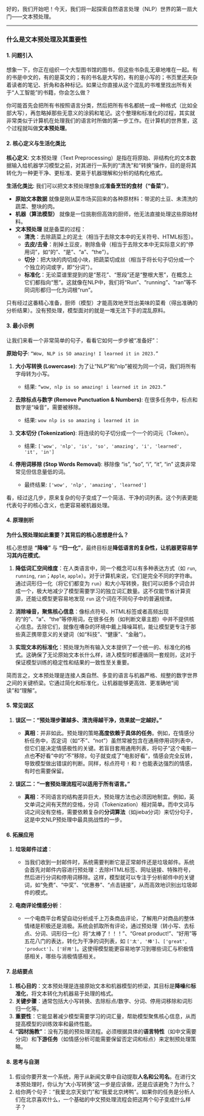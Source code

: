 好的，我们开始吧！今天，我们将一起探索自然语言处理（NLP）世界的第一扇大门——文本预处理。

***

### 什么是文本预处理及其重要性

#### 1. 问题引入

想象一下，你正在组织一个大型图书馆的图书，但这些书杂乱无章地堆在一起。有的书是中文的，有的是英文的；有的书名是大写的，有的是小写的；书页里还夹杂着读者的笔记、折角和各种标记。如果让你直接从这个混乱的书堆里找出所有关于“人工智能”的书籍，你会怎么做？

你可能首先会把所有书按照语言分类，然后把所有书名都统一成一种格式（比如全部大写），再忽略掉那些无意义的涂鸦和笔记。这个整理和标准化的过程，其实就非常类似于计算机在处理我们的语言时所做的第一步工作。在计算机的世界里，这个过程就叫做**文本预处理**。

#### 2. 核心定义与生活化类比

**核心定义**:
文本预处理（Text Preprocessing）是指在将原始、非结构化的文本数据输入给机器学习模型之前，对其进行一系列的“清洗”和“转换”操作，目的是将其转化为一种更干净、更标准、更易于机器理解和分析的结构化格式。

**生活化类比**:
我们可以把文本预处理想象成**准备烹饪的食材（“备菜”）**。

-   **原始文本数据** 就像是刚从菜市场买回来的各种原材料：带泥的土豆、未清洗的蔬菜、整块的肉。
-   **机器（算法模型）** 就像是一位挑剔但高效的厨师，他无法直接处理这些原始材料。
-   **文本预处理** 就是备菜的过程：
    -   **清洗**：去除蔬菜上的泥土（相当于去除文本中的无关符号、HTML标签）。
    -   **去皮/去骨**：削掉土豆皮，剔除鱼骨（相当于去除文本中无实际意义的“停用词”，如“的”、“是”、“a”、“the”）。
    -   **切分**：把大块的肉切成小块，把蔬菜切成丝（相当于将长句子切分成一个个独立的词或字，即“分词”）。
    -   **标准化**：无论菜谱里提到的是“葱花”、“葱段”还是“整根大葱”，在概念上它们都指向“葱”。这就像在NLP中，我们将“Run”、“running”、“ran”等不同词形都归一化为词根“run”。

只有经过这番精心准备，厨师（模型）才能高效地烹饪出美味的菜肴（得出准确的分析结果）。没有预处理，模型面对的就是一堆无法下手的混乱原料。

#### 3. 最小示例

让我们来看一个非常简单的句子，看看它如何一步步被“准备好”：

**原始句子**: `“Wow, NLP is SO amazing! I learned it in 2023.”`

1.  **大小写转换 (Lowercase)**: 为了让“NLP”和“nlp”被视为同一个词，我们将所有字母转为小写。
    *   结果: `“wow, nlp is so amazing! i learned it in 2023.”`

2.  **去除标点与数字 (Remove Punctuation & Numbers)**: 在很多任务中，标点和数字是“噪音”，需要被移除。
    *   结果: `wow nlp is so amazing i learned it in`

3.  **文本切分 (Tokenization)**: 将连续的句子切分成一个一个的词元（Token）。
    *   结果: `['wow', 'nlp', 'is', 'so', 'amazing', 'i', 'learned', 'it', 'in']`

4.  **停用词移除 (Stop Words Removal)**: 移除像 “is”, “so”, “i”, “it”, “in” 这类非常常见但信息量低的词。
    *   最终结果: `['wow', 'nlp', 'amazing', 'learned']`

看，经过这几步，原来复杂的句子变成了一个简洁、干净的词列表。这个列表更能代表句子的核心含义，也更容易被机器处理。

#### 4. 原理剖析

**为什么预处理如此重要？其背后的核心思想是什么？**

核心思想是 **“降噪”** 与 **“归一化”**，最终目标是**降低语言的复杂性，让机器更容易学习其内在模式**。

1.  **降低词汇空间维度**：在人类语言中，同一个概念可以有多种表达方式（如 `run`, `running`, `ran`；`Apple`, `apple`）。对于计算机来说，它们是完全不同的字符串。通过词形归一化（将它们都变为 `run`）和大小写转换，我们可以把多个词合并成一个，极大地减少了模型需要学习的独立词汇数量。这不仅能节省计算资源，还能让模型更容易地发现 `run` 这个词在不同句子中的普遍规律。

2.  **消除噪音，聚焦核心信息**：像标点符号、HTML标签或者高频出现的“的”、“a”、“the”等停用词，在很多任务（如判断文章主题）中并不提供核心信息。去除它们，就像在嘈杂的环境中戴上降噪耳机，能让模型更专注于那些真正携带意义的关键词（如“科技”、“健康”、“金融”）。

3.  **实现文本的标准化**：预处理为所有输入文本提供了一个统一的、标准化的格式。这确保了无论原始文本长什么样，进入模型时都遵循同一套规则，这对于保证模型训练的稳定性和结果的一致性至关重要。

简而言之，文本预处理是连接人类自然、多变的语言与机器严格、规整的数字世界之间的关键桥梁。它通过简化和标准化，让机器能够更高效、更准确地“阅读”和“理解”。

#### 5. 常见误区

1.  **误区一：“预处理步骤越多、清洗得越干净，效果就一定越好。”**
    *   **真相**：并非如此。预处理的策略**高度依赖于具体的任务**。例如，在情感分析任务中，否定词（如“不”、“not”）虽然常被包含在通用停用词列表中，但它们是决定情感极性的关键。若盲目套用通用列表，将句子“这个电影一点也**不**好看”中的“不”移除，句子就变成了“电影好看”，情感会完全反转，导致模型做出错误的判断。同样，标点符号 `!` 和 `?` 也能表达强烈的情感，有时也需要保留。

2.  **误区二：“一套预处理流程可以适用于所有语言。”**
    *   **真相**：不同语言的结构差异巨大，预处理方法也必须因地制宜。例如，英文单词之间有天然的空格，分词（Tokenization）相对简单。而中文词与词之间没有空格，需要依赖复杂的**分词算法**（如jieba分词）来切分句子，这是中文NLP预处理中最具挑战性的一步。

#### 6. 拓展应用

1.  **垃圾邮件过滤**：
    *   当我们收到一封邮件时，系统需要判断它是正常邮件还是垃圾邮件。系统会首先对邮件内容进行预处理：去除HTML标签、网址链接、特殊符号，然后进行分词和停用词移除。这样，模型就可以专注于分析邮件中的关键词，如“免费”、“中奖”、“优惠券”、“点击链接”，从而高效地识别出垃圾邮件的模式。

2.  **电商评论情感分析**：
    *   一个电商平台希望自动分析成千上万条商品评论，了解用户对商品的整体情绪是积极还是消极。系统会抓取所有评论，通过预处理（转小写、去标点、分词、词形归一化）将“太棒了！！！”、“Great product!”、“好用”等五花八门的表达，转化为干净的词列表，如 `['太', '棒']`、`['great', 'product']`、`['好用']`。这使得模型能更容易地学习到哪些词汇与积极情感相关，哪些与消极情感相关。

#### 7. 总结要点

1.  **核心目的**：文本预处理是连接原始文本和机器模型的桥梁，其目标是**降噪**和**标准化**，将文本转化为机器易于处理的格式。
2.  **关键步骤**：通常包括大小写转换、去除标点/数字、分词、停用词移除和词形归一化等。
3.  **重要性**：它能显著减少模型需要学习的词汇量，帮助模型聚焦核心信息，从而提高模型的训练效率和最终性能。
4.  **“因材施教”**：没有万能的预处理流程。必须根据具体的**语言特性**（如中文需要分词）和**下游任务**（如情感分析可能需要保留否定词和标点）来定制预处理策略。

#### 8. 思考与自测

1.  假设你要开发一个系统，用于从新闻文章中自动提取**人名和公司名**。在进行文本预处理时，你认为“大小写转换”这一步是应该做，还是应该避免？为什么？
2.  给你两个句子：“我爱北京天安门”和“我爱北京烤鸭”。如果你的任务是分析人们在北京喜欢什么，一个基础的中文预处理流程会把这两个句子变成什么样子？